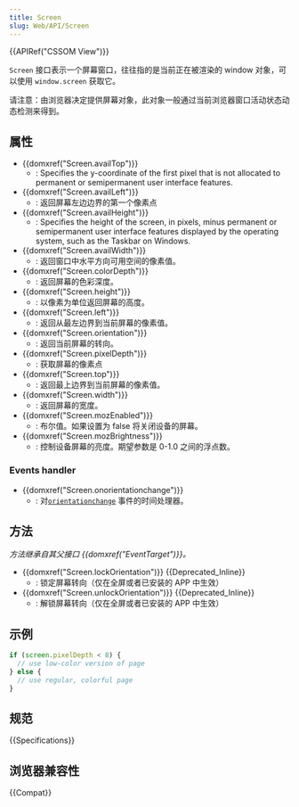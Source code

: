 ```yaml
---
title: Screen
slug: Web/API/Screen
---
```


{{APIRef("CSSOM View")}}

`Screen` 接口表示一个屏幕窗口，往往指的是当前正在被渲染的 window 对象，可以使用 `window.screen` 获取它。

请注意：由浏览器决定提供屏幕对象，此对象一般通过当前浏览器窗口活动状态动态检测来得到。

## 属性

- {{domxref("Screen.availTop")}}
  - : Specifies the y-coordinate of the first pixel that is not allocated to permanent or semipermanent user interface features.
- {{domxref("Screen.availLeft")}}
  - : 返回屏幕左边边界的第一个像素点
- {{domxref("Screen.availHeight")}}
  - : Specifies the height of the screen, in pixels, minus permanent or semipermanent user interface features displayed by the operating system, such as the Taskbar on Windows.
- {{domxref("Screen.availWidth")}}
  - : 返回窗口中水平方向可用空间的像素值。
- {{domxref("Screen.colorDepth")}}
  - : 返回屏幕的色彩深度。
- {{domxref("Screen.height")}}
  - : 以像素为单位返回屏幕的高度。
- {{domxref("Screen.left")}}
  - : 返回从最左边界到当前屏幕的像素值。
- {{domxref("Screen.orientation")}}
  - : 返回当前屏幕的转向。
- {{domxref("Screen.pixelDepth")}}
  - : 获取屏幕的像素点
- {{domxref("Screen.top")}}
  - : 返回最上边界到当前屏幕的像素值。
- {{domxref("Screen.width")}}
  - : 返回屏幕的宽度。
- {{domxref("Screen.mozEnabled")}}
  - : 布尔值。如果设置为 false 将关闭设备的屏幕。
- {{domxref("Screen.mozBrightness")}}
  - : 控制设备屏幕的亮度。期望参数是 0-1.0 之间的浮点数。

### Events handler

- {{domxref("Screen.onorientationchange")}}
  - : 对[`orientationchange`](/zh-CN/docs/Web/API/Window/orientationchange_event) 事件的时间处理器。

## 方法

_方法继承自其父接口 {{domxref("EventTarget")}}。_

- {{domxref("Screen.lockOrientation")}} {{Deprecated_Inline}}
  - : 锁定屏幕转向（仅在全屏或者已安装的 APP 中生效）
- {{domxref("Screen.unlockOrientation")}} {{Deprecated_Inline}}
  - : 解锁屏幕转向（仅在全屏或者已安装的 APP 中生效）

## 示例

```js
if (screen.pixelDepth < 8) {
  // use low-color version of page
} else {
  // use regular, colorful page
}
```

## 规范

{{Specifications}}

## 浏览器兼容性

{{Compat}}
